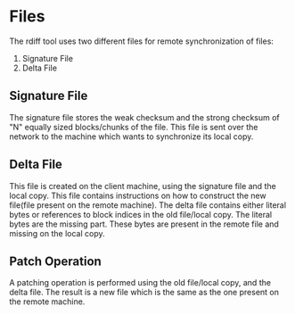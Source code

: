 #  Files

The rdiff tool uses two different files for remote synchronization of files:

 1. Signature File
 2. Delta File

## Signature File

The signature file stores the weak checksum and the strong checksum of "N" equally sized blocks/chunks of the file. This file is sent over the network to the machine which wants to synchronize its local copy.

## Delta File

This file is created on the client machine, using the signature file and the local copy. This file contains instructions on how to construct the new file(file present on the remote machine). The delta file contains either literal bytes or references to block indices in the old file/local copy.
The literal bytes are the missing part. These bytes are present in the remote file and missing on the local copy. 

## Patch Operation
A patching operation is performed using the old file/local copy, and the delta file. The result is a new file which is the same as the one present on the remote machine.